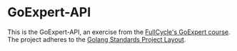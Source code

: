 # GoExpert-API

This is the GoExpert-API, an exercise from the [FullCycle's GoExpert course](https://goexpert.fullcycle.com.br/pos-goexpert). The project adheres to the [Golang Standards Project Layout](https://github.com/golang-standards/project-layout).